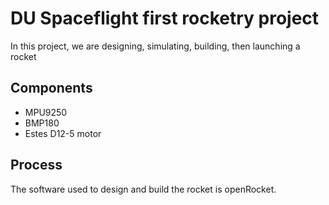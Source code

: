 # DU Spaceflight first rocketry project
In this project, we are designing, simulating, building, then launching a rocket
## Components
* MPU9250
* BMP180
* Estes D12-5 motor

## Process
The software used to design and build the rocket is openRocket.

